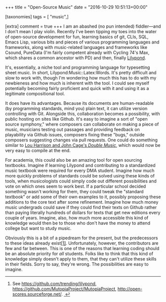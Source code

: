 +++
title = "Open-Source Music"
date = "2016-10-29 10:51:13+00:00"

[taxonomies]
tags = [ "music",]

[extra]
comment = true
+++
I am an abashed (no pun intended) fiddler—and I don't mean I play violin. Recently I've been tipping my toes into the water of open-source development for fun, learning basics of git, CLIs, SQL, Emacs Lisp, various bits and pieces of various programming languages and frameworks, along with music-related languages and frameworks like Csound, PureData (I'm fairly competent already with Cycling 74's Max, which shares a common ancestor with PD) and then, finally <a href="http://www.lilypond.org">Lilypond</a>.<!-- more -->

It's, essentially, a niche tool and programming language for typesetting sheet music. In short, Lilypond:Music::Latex:Words. It's pretty difficult and slow to work with, though I'm wondering how much this has to do with my newbieness and how much is inherent with the tool. I could see myself potentially becoming fairly proficient and quick with it and using it as a legitimate compositional tool.

It does have its advantages. Because its documents are human-readable (by programming standards, mind you) plain text, it can utilize version controlling with Git. Alongside this, collaboration becomes a possibility, with public hosting on sites like Github. It's easy to imagine a sort of "open source symphony," where composers can collaborate on making a piece of music, musicians testing out passages and providing feedback on playability via Github issues, composers fixing these "bugs," outside composers suggesting changes via pull requests. One could do something similar to <a href="http://johncage.org/pp/John-Cage-Work-Detail.cfm?work_ID=53">Lou Harrison and John Cage's <em>Double Music</em></a>, which would now be very easy to compile at the end.

For academia, this could also be an amazing tool for open sourcing textbooks. Imagine if learning Lilypond and contributing to a standardized music textbook were required for every DMA student. Imagine how much more quickly problems of standards could be solved using these kinds of tools, when musicologists could simply code out different possibilities and vote on which ones seem to work best. If a particular school decided something wasn't working for them, they could tweak the "standard textbook" or add some of their own examples to it, possibly proposing these additions to the core text after some refinement. Imagine how much money music undergrads could save if they could find their texts on Github rather than paying literally hundreds of dollars for texts that get new editions every couple of years. Imagine, also, how much more accessible this kind of knowledge would then be to those who don't have the money to attend college but want to study music.

Obviously this is a bit of a pipedream for the present, but the predecessors to these ideas already exist<a id="fnref:1" class="footnote" title="see footnote" href="#fn:1">[1]</a>. Unfortunately, however, the contributors are few and far between. This is one of the reasons that learning coding should be an absolute priority for <em>all</em> students. Folks like to think that this kind of knowledge simply doesn't apply to them, that they can't utilize these skills in their fields. Sorry to say, they're wrong. The possibilities are easy to imagine.
<div class="footnotes">

<hr />

<ol>
 	<li id="fn:1">See <a href="https://github.com/trending/lilypond">https://github.com/trending/lilypond</a>, <a href="https://github.com/MutopiaProject/MutopiaProject">https://github.com/MutopiaProject/MutopiaProject</a>, <a href="http://open-scores.sourceforge.net/">http://open-scores.sourceforge.net/</a>. <a class="reversefootnote" title="return to article" href="#fnref:1"> ↩</a></li>
</ol>
</div>
